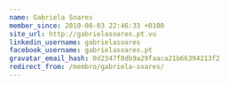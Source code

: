 ```yaml
---
name: Gabriela Soares
member_since: 2010-08-03 22:46:33 +0100
site_url: http://gabrielasoares.pt.vu
linkedin_username: gabrielasoares
facebook_username: gabrielasoares.pt
gravatar_email_hash: 0d2347f8db9a29faaca21b66394213f2
redirect_from: /membro/gabriela-soares/
---
```

